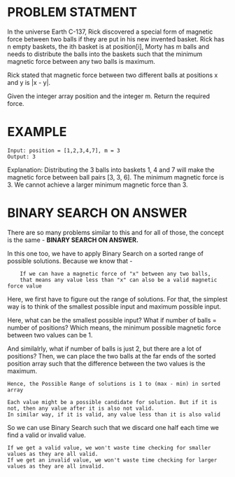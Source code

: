 # PROBLEM STATMENT

In the universe Earth C-137, Rick discovered a special form of magnetic force between two balls if they are put in his new invented basket. Rick has n empty baskets, the ith basket is at position[i], Morty has m balls and needs to distribute the balls into the baskets such that the minimum magnetic force between any two balls is maximum.

Rick stated that magnetic force between two different balls at positions x and y is |x - y|.

Given the integer array position and the integer m. Return the required force.

# EXAMPLE

    Input: position = [1,2,3,4,7], m = 3
    Output: 3

Explanation: Distributing the 3 balls into baskets 1, 4 and 7 will make the magnetic force between ball pairs [3, 3, 6]. The minimum magnetic force is 3. We cannot achieve a larger minimum magnetic force than 3.


# BINARY SEARCH ON ANSWER

There are so many problems similar to this and for all of those, the concept is the same - **BINARY SEARCH ON ANSWER.**

In this one too, we have to apply Binary Search on a sorted range of possible solutions. Because we know that - 

		If we can have a magnetic force of "x" between any two balls,
		that means any value less than "x" can also be a valid magnetic force value
		
Here, we first have to figure out the range of solutions. For that, the simplest way is to think of the smallest possible input and maximum possible input.

Here, what can be the smallest possible input? What if number of balls = number of positions? Which means, the minimum possible magnetic force between two values can be 1. 

And similalrly, what if number of balls is just 2, but there are a lot of positions? Then, we can place the two balls at the far ends of the sorted position array such that the difference between the two values is the maximum. 

	Hence, the Possible Range of solutions is 1 to (max - min) in sorted array
	
	Each value might be a possible candidate for solution. But if it is not, then any value after it is also not valid.
	In similar way, if it is valid, any value less than it is also valid
	
So we can use Binary Search such that we discard one half each time we find a valid or invalid value.

	If we get a valid value, we won't waste time checking for smaller values as they are all valid.
	If we get an invalid value, we won't waste time checking for larger values as they are all invalid.